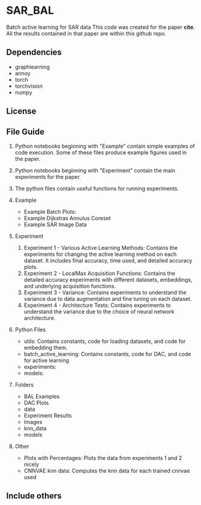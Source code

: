 # SAR\_BAL
Batch active learning for SAR data
This code was created for the paper **cite**. All the results contained in that paper are within this github repo. 

## Dependencies
- graphlearning
- annoy
- torch
- torchvision
- numpy

## License



## File Guide
1. Python notebooks beginning with "Example" contain simple examples of code execution. Some of these files produce example figures used in the paper. 
2. Python notebooks beginning with "Experiment" contain the main experiments for the paper. 
3. The python files contain useful functions for running experiments. 

1. Example
    - Example Batch Plots: 
    - Example Dijkstras Annulus Coreset
    - Example SAR Image Data
2. Experiment
    1. Experiment 1 - Various Active Learning Methods: Contains the experiments for changing the active learning method on each dataset. It includes final accuracy, time used, and detailed accuracy plots. 
    2. Experiment 2 - LocalMax Acquisition Functions: Contains the detailed accuracy experiments with different datasets, embeddings, and underlying acquisition functions. 
    3. Experiment 3 - Variance: Contains experiments to understand the variance due to data augmentation and fine tuning on each dataset. 
    4. Experiment 4 - Architecture Tests: Contains experiments to understand the variance due to the choice of neural network architecture. 
3. Python Files
    - utils: Contains constants, code for loading datasets, and code for embedding them. 
    - batch\_active\_learning: Contains constants, code for DAC, and code for active learning
    - experiments: 
    - models: 
4. Folders
    - BAL Examples
    - DAC Plots
    - data
    - Experiment Results
    - Images
    - knn\_data
    - models
5. Other
    - Plots with Percentages: Plots the data from experiments 1 and 2 nicely
    - CNNVAE knn data: Computes the knn data for each trained cnnvae used

## Include others


